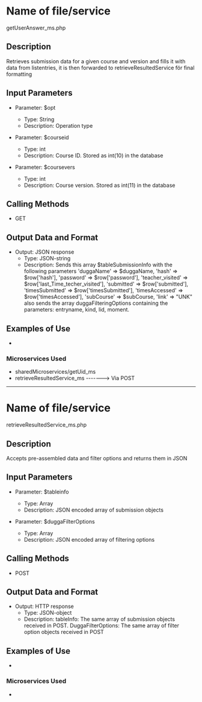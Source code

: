 # Name of file/service
getUserAnswer_ms.php

## Description
Retrieves submission data for a given course and version and fills it with data from listentries, it is then forwarded to retrieveResultedService för final formatting

## Input Parameters
- Parameter: $opt
   - Type: String
   - Description: Operation type

- Parameter: $courseid
   - Type: int
   - Description: Course ID. Stored as int(10) in the database
   
- Parameter: $coursevers
   - Type: int
   - Description: Course version. Stored as int(11) in the database


## Calling Methods
- GET

## Output Data and Format
- Output: JSON response
   - Type: JSON-string
   - Description: Sends this array $tableSubmissionInfo with the following parameters
        	'duggaName' => $duggaName,
        	'hash' => $row['hash'],
        	'password' => $row['password'],
        	'teacher_visited' => $row['last_Time_techer_visited'],
        	'submitted' => $row['submitted'],
			'timesSubmitted' => $row['timesSubmitted'],
			'timesAccessed' => $row['timesAccessed'],
			'subCourse' => $subCourse,
			'link' => "UNK"
        also sends the array duggaFilteringOptions containing the parameters: entryname, kind, lid, moment.
    	


## Examples of Use
- 

### Microservices Used
- sharedMicroservices/getUid_ms
- retrieveResultedService_ms -------> Via POST

---

# Name of file/service
retrieveResultedService_ms.php

## Description
Accepts pre-assembled data and filter options and returns them in JSON  

## Input Parameters
- Parameter: $tableinfo
   - Type: Array
   - Description: JSON encoded array of submission objects

- Parameter: $duggaFilterOptions
   - Type: Array
   - Description: JSON encoded array of filtering options
   
## Calling Methods
- POST

## Output Data and Format
- Output: HTTP response
   - Type: JSON-object
   - Description: tableInfo: The same array of submission objects received in POST. DuggaFilterOptions: The same array of filter option objects received in POST


## Examples of Use
- 

### Microservices Used
- 